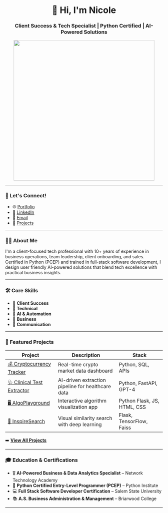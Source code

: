 <h1 align="center">👋 Hi, I'm Nicole</h1>
<h3 align="center">Client Success & Tech Specialist | Python Certified | AI-Powered Solutions</h3>

<p align="center">
  <img src="https://media0.giphy.com/media/v1.Y2lkPTc5MGI3NjExZzMyYXgyNHZrMjV3ZHk4bXA5NjJyM3J3bHhzMW5zY2p2NXR2aWFpcSZlcD12MV9pbnRlcm5hbF9naWZfYnlfaWQmY3Q9Zw/26BGIqWh2R1fi6JDa/giphy.gif" width="450" />
</p>

---

### 💬 Let's Connect!
- 🌐 [Portfolio](https://codequeenie.github.io/pro/)
- 💼 [LinkedIn](https://www.linkedin.com/in/nicoleleguern/)
- 📧 [Email](mailto:nicoleleguern.pro@gmail.com)
- 📂 [Projects](https://github.com/CodeQueenie?tab=repositories)

---

### 👩‍💻 About Me

I'm a client-focused tech professional with 10+ years of experience in business operations, team leadership,  client onboarding, and sales. Certified in Python (PCEP) and trained in full-stack software development, I design user friendly AI-powered solutions that blend tech excellence with practical business insights.

---

### 🛠️ Core Skills
- 🎯 **Client Success** 
- 🐍 **Technical** 
- 🤖 **AI & Automation**
- 🚀 **Business** 
- 💬 **Communication** 

---

### 🚀 Featured Projects

| Project | Description | Stack |
|---------|-------------|-------|
| [💰 Cryptocurrency Tracker](https://github.com/CodeQueenie/Cryptocurrency_Price_Tracker) | Real-time crypto market data dashboard | Python, SQL, APIs |
| [🩺 Clinical Test Extractor](https://github.com/CodeQueenie/LLM-Powered_Clinical_Test_Extraction_Pipeline) | AI-driven extraction pipeline for healthcare data | Python, FastAPI, GPT-4 |
| [🖥️ AlgoPlayground](https://github.com/CodeQueenie/AlgoPlayground-Interactive_Algorithm_Visualizer) | Interactive algorithm visualization app | Python Flask, JS, HTML, CSS |
| [📸 InspireSearch](https://github.com/CodeQueenie/InspireSearch---AI_Powered_Visual_Search_Engine) | Visual similarity search with deep learning | Flask, TensorFlow, Faiss |

➡️ [**View All Projects**](https://github.com/CodeQueenie?tab=repositories)

---

### 🎓 Education & Certifications

- 🎖️ **AI-Powered Business & Data Analytics Specialist** – Network Technology Academy
- 🐍 **Python Certified Entry-Level Programmer (PCEP)** – Python Institute
- 💻 **Full Stack Software Developer Certification** – Salem State University
- 📚 **A.S. Business Administration & Management** – Briarwood College

---
